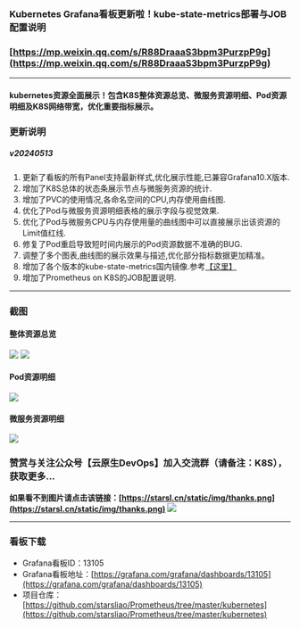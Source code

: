 ### Kubernetes Grafana看板更新啦！kube-state-metrics部署与JOB配置说明
### [https://mp.weixin.qq.com/s/R88DraaaS3bpm3PurzpP9g](https://mp.weixin.qq.com/s/R88DraaaS3bpm3PurzpP9g)

---

#### kubernetes资源全面展示！包含K8S整体资源总览、微服务资源明细、Pod资源明细及K8S网络带宽，优化重要指标展示。
### 更新说明
##### v20240513
1. 更新了看板的所有Panel支持最新样式,优化展示性能,已兼容Grafana10.X版本.
2. 增加了K8S总体的状态条展示节点与微服务资源的统计.
3. 增加了PVC的使用情况,各命名空间的CPU,内存使用曲线图.
4. 优化了Pod与微服务资源明细表格的展示字段与视觉效果.
5. 优化了Pod与微服务CPU与内存使用量的曲线图中可以直接展示出该资源的Limit值红线.
6. 修复了Pod重启导致短时间内展示的Pod资源数据不准确的BUG.
7. 调整了多个图表,曲线图的展示效果与描述,优化部分指标数据更加精准。
8. 增加了各个版本的kube-state-metrics国内镜像.参考[【这里】](https://github.com/starsliao/Prometheus/tree/master/kubernetes)
9. 增加了Prometheus on K8S的JOB配置说明.

---

### 截图
#### 整体资源总览
![](https://grafana.com/api/dashboards/13105/images/16207/image)
![](https://grafana.com/api/dashboards/13105/images/16208/image)
#### Pod资源明细
![](https://grafana.com/api/dashboards/13105/images/16209/image)
#### 微服务资源明细
![](https://grafana.com/api/dashboards/13105/images/16210/image)

### 赞赏与关注公众号【**云原生DevOps**】加入交流群（请备注：K8S），获取更多...

**如果看不到图片请点击该链接：[https://starsl.cn/static/img/thanks.png](https://starsl.cn/static/img/thanks.png)**
![](https://starsl.cn/static/img/thanks.png)

---

### 看板下载
- Grafana看板ID：13105
- Grafana看板地址：[https://grafana.com/grafana/dashboards/13105](https://grafana.com/grafana/dashboards/13105)
- 项目仓库：[https://github.com/starsliao/Prometheus/tree/master/kubernetes](https://github.com/starsliao/Prometheus/tree/master/kubernetes)

